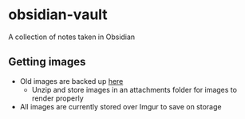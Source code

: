 # obsidian-vault
A collection of notes taken in Obsidian

## Getting images
- Old images are backed up <a href="https://drive.google.com/file/d/1G1V5yoaXpG_AnfKq89iRc-H8ndKTS1A8/view?usp=sharing">here</a>
    - Unzip and store images in an attachments folder for images to render properly
- All images are currently stored over Imgur to save on storage
